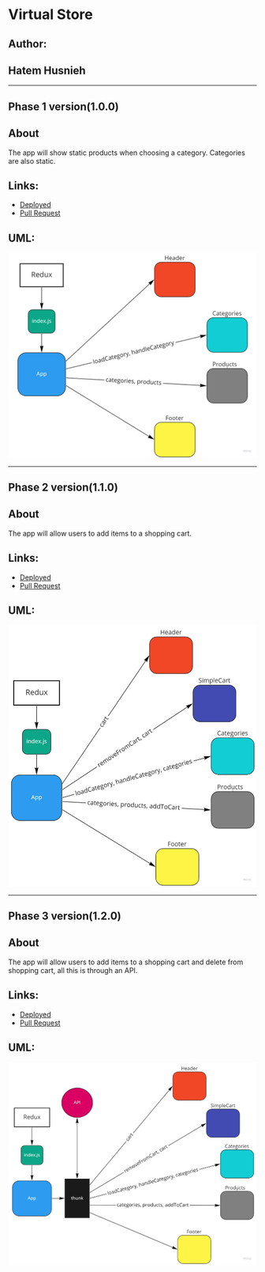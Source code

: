 # Virtual Store

## Author:

## Hatem Husnieh

---

## Phase 1 version(1.0.0)

## About

The app will show static products when choosing a category. Categories are also static.

## Links:

- [Deployed](https://hate-store.netlify.app/)
- [Pull Request](https://github.com/Hatemhusnieh/storefront/pull/1)

## UML:

![uml](/res/Application-State-with-Redux.jpg)

---

## Phase 2 version(1.1.0)

## About

The app will allow users to add items to a shopping cart.

## Links:

- [Deployed](https://hate-store.netlify.app/)
- [Pull Request](https://github.com/Hatemhusnieh/storefront/pull/2)

## UML:

![uml](/res/Combined-Reducers.jpg)

---

## Phase 3 version(1.2.0)

## About

The app will allow users to add items to a shopping cart and delete from shopping cart, all this is through an API.

## Links:

- [Deployed](https://hate-store.netlify.app/)
- [Pull Request]()

## UML:

![uml](/res/Asynchronous-Actions.jpg)
